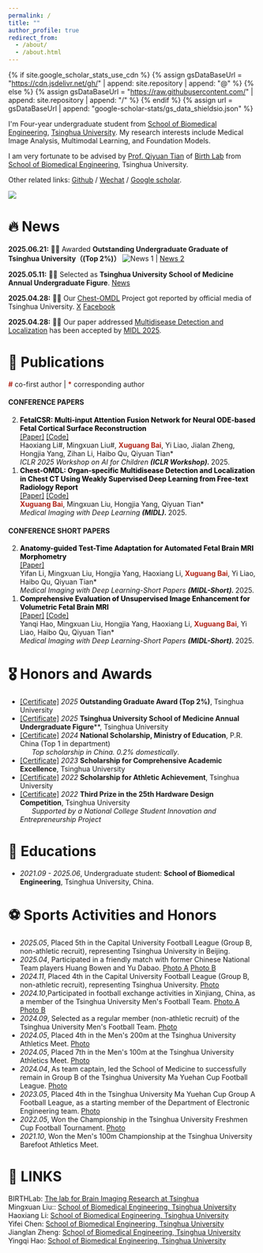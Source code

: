 ```yaml
---
permalink: /
title: ""
author_profile: true
redirect_from: 
  - /about/
  - /about.html
---
```


{% if site.google_scholar_stats_use_cdn %}
{% assign gsDataBaseUrl = "https://cdn.jsdelivr.net/gh/" | append: site.repository | append: "@" %}
{% else %}
{% assign gsDataBaseUrl = "https://raw.githubusercontent.com/" | append: site.repository | append: "/" %}
{% endif %}
{% assign url = gsDataBaseUrl | append: "google-scholar-stats/gs_data_shieldsio.json" %}

<span class='anchor' id='about-me'></span>

I'm Four-year undergraduate student from [School of Biomedical Engineering](https://www.med.tsinghua.edu.cn/en/), [Tsinghua University](https://www.tsinghua.edu.cn/). My research interests include Medical Image Analysis, Multimodal Learning, and Foundation Models.

I am very fortunate to be advised by [Prof. Qiyuan Tian](https://www.med.tsinghua.edu.cn/info/1143/2126.htm) of [Birth Lab](https://birthlab.github.io/) from [School of Biomedical Engineering](https://bme.tsinghua.edu.cn/index.htm), Tsinghua University. 

Other related links: [Github](https://github.com/JasonW375) / [Wechat](../images/Wechat.jpg) / [Google scholar](https://scholar.google.com/citations?user=n9lAi4cAAAAJ).

<a href='https://scholar.google.com.hk/citations?hl=zh-CN&user=n9lAi4cAAAAJ'><img src="https://img.shields.io/endpoint?url={{ url | url_encode }}&logo=Google%20Scholar&labelColor=f6f6f6&color=9cf&style=flat&label=citations"></a>

# 🔥 News
**2025.06.21:** 🌟🌟 Awarded **Outstanding Undergraduate Graduate of Tsinghua University（(Top 2%)）** ![News 1](https://mp.weixin.qq.com/s/gRv7w17NJLcrCjEdPloFDg) | [News 2](https://mp.weixin.qq.com/s/NN7nEb1bkVdsl06YXWUePw)

**2025.05.11:** 🌟🌟 Selected as **Tsinghua University School of Medicine Annual Undergraduate Figure**. [News](https://mp.weixin.qq.com/s/kkYmXmvPJEN1xpuxjKlxrw)

**2025.04.28:** 🌟🌟 Our [Chest-OMDL](https://openreview.net/forum?id=ns6nq592HX#discussion) Project got reported by official media of Tsinghua University. [X](https://x.com/Tsinghua_Uni/status/1916809961021100041) [Facebook](https://www.facebook.com/share/p/1BmmJHNuxG)

**2025.04.28:** 🌟🌟 Our paper addressed [Multidisease Detection and Localization](https://openreview.net/forum?id=ns6nq592HX#discussion) has been accepted by [MIDL 2025](https://2025.midl.io/).

# 📝 Publications 
<span style="color:#b02418; font-weight:bold;">#</span> co-first author | <span style="color:#b02418; font-weight:bold;">*</span> corresponding author <br> 

#### CONFERENCE PAPERS
<ol reversed>
  <li id="CP-Pub2"> 
    <span style="color:#000000; font-weight:bold;">FetalCSR: Multi-input Attention Fusion Network for Neural ODE-based Fetal Cortical Surface Reconstruction</span> <br>
    <a href="https://openreview.net/forum?id=Ra0xioC3He">[Paper]</a> <a href="https://github.com/lhx-lhx-lhx/FetalCSR">[Code]</a> <br> 
    Haoxiang Li#, Mingxuan Liu#, <span style="color:#b02418; font-weight:bold;">Xuguang Bai</span>, Yi Liao, Jialan Zheng, Hongjia Yang, Zihan Li, Haibo Qu, Qiyuan Tian* <br>
    <i>ICLR 2025 Workshop on AI for Children <strong>(ICLR Workshop). </strong></i> 2025.
  </li>

  <li id="CP-Pub1"> 
    <span style="color:#000000; font-weight:bold;">Chest-OMDL: Organ-specific Multidisease Detection and Localization in Chest CT Using Weakly Supervised Deep Learning from Free-text Radiology Report</span> <br>
    <a href="https://openreview.net/forum?id=ns6nq592HX&referrer=%5Bthe%20profile%20of%20Yifei%20Chen%5D(%2Fprofile%3Fid%3D~Yifei_Chen18">[Paper]</a> <a href="https://github.com/JasonW375/Chest-OMDL">[Code]</a> <br> 
    <span style="color:#b02418; font-weight:bold;">Xuguang Bai</span>, Mingxuan Liu, Hongjia Yang, Qiyuan Tian* <br>
    <i>Medical Imaging with Deep Learning <strong>(MIDL). </strong></i> 2025.
  </li>
</ol>

#### CONFERENCE SHORT PAPERS
<ol reversed>
  <li id="CP-Short-Pub2"> 
    <span style="color:#000000; font-weight:bold;">Anatomy-guided Test-Time Adaptation for Automated Fetal Brain MRI Morphometry</span> <br>
    <a href="https://openreview.net/forum?id=iLBipDelQu">[Paper]</a> <br> 
    Yifan Li, Mingxuan Liu, Hongjia Yang, Haoxiang Li, <span style="color:#b02418; font-weight:bold;">Xuguang Bai</span>, Yi Liao, Haibo Qu, Qiyuan Tian* <br>
    <i>Medical Imaging with Deep Learning-Short Papers <strong>(MIDL-Short). </strong></i> 2025.
  </li>

  <li id="CP-Short-Pub1"> 
    <span style="color:#000000; font-weight:bold;">Comprehensive Evaluation of Unsupervised Image Enhancement for Volumetric Fetal Brain MRI</span> <br>
    <a href="https://openreview.net/forum?id=RY54DHewSk">[Paper]</a> <a href="https://github.com/yingqihao2022/FetalBrainEnhancement">[Code]</a> <br> 
    Yanqi Hao, Mingxuan Liu, Hongjia Yang, Haoxiang Li, <span style="color:#b02418; font-weight:bold;">Xuguang Bai</span>, Yi Liao, Haibo Qu, Qiyuan Tian* <br>
    <i>Medical Imaging with Deep Learning-Short Papers <strong>(MIDL-Short). </strong></i> 2025.
  </li>
</ol>



# 🎖 Honors and Awards
- [[Certificate]](https://github.com/JasonW375/JasonW375.github.io/blob/main/images/tsinghua_graduate.jpg) *2025* **Outstanding Graduate Award (Top 2%)**, Tsinghua University
- [[Certificate]](https://github.com/JasonW375/JasonW375.github.io/blob/main/images/medical_figure.jpg) *2025* **Tsinghua University School of Medicine Annual Undergraduate Figure****, Tsinghua University
- [[Certificate]](https://github.com/JasonW375/JasonW375.github.io/blob/main/images/national_scholarship.jpg) *2024* **National Scholarship, Ministry of Education**, P.R. China (Top 1 in department) <br /> &nbsp; &nbsp; &nbsp; *Top scholarship in China. 0.2% domestically*.
- [[Certificate]]() *2023* **Scholarship for Comprehensive Academic Excellence**, Tsinghua University 
- [[Certificate]](https://github.com/JasonW375/JasonW375.github.io/blob/main/images/Athletic_Achievement.jpg) *2022* **Scholarship for Athletic Achievement**, Tsinghua University 
- [[Certificate]](https://github.com/JasonW375/JasonW375.github.io/blob/main/images/hardware.jpg) *2022* **Third Prize in the 25th Hardware Design Competition**, Tsinghua University <br /> &nbsp; &nbsp; &nbsp; *Supported by a National College Student Innovation and Entrepreneurship Project*

# 📖 Educations
- *2021.09 - 2025.06*, Undergraduate student: **School of Biomedical Engineering**, Tsinghua University, China. 
  
# ⚽️ Sports Activities and Honors
- *2025.05*, Placed 5th in the Capital University Football League (Group B, non-athletic recruit), representing Tsinghua University in Beijing.
- *2025.04*, Participated in a friendly match with former Chinese National Team players Huang Bowen and Yu Dabao. [Photo A](https://github.com/JasonW375/JasonW375.github.io/blob/main/images/national_team.jpg) [Photo B](https://github.com/JasonW375/JasonW375.github.io/blob/main/images/with_hbw.jpg)
- *2024.11*, Placed 4th in the Capital University Football League (Group B, non-athletic recruit), representing Tsinghua University. [Photo](https://github.com/JasonW375/JasonW375.github.io/blob/main/images/beijing_match.jpg)
- *2024.10*,Participated in football exchange activities in Xinjiang, China, as a member of the Tsinghua University Men's Football Team. [Photo A](https://github.com/JasonW375/JasonW375.github.io/blob/main/images/xinjiang_team.jpg) [Photo B](https://github.com/JasonW375/JasonW375.github.io/blob/main/images/xinjiang_personal.jpg)
- *2024.09*, Selected as a regular member (non-athletic recruit) of the Tsinghua University Men's Football Team. [Photo](https://github.com/JasonW375/JasonW375.github.io/blob/main/images/school_team.jpg)
- *2024.05*, Placed 4th in the Men's 200m at the Tsinghua University Athletics Meet. [Photo](https://github.com/JasonW375/JasonW375.github.io/blob/main/images/200m.jpg)
- *2024.05*, Placed 7th in the Men's 100m at the Tsinghua University Athletics Meet. [Photo](https://github.com/JasonW375/JasonW375.github.io/blob/main/images/100m.jpg)
- *2024.04*, As team captain, led the School of Medicine to successfully remain in Group B of the Tsinghua University Ma Yuehan Cup Football League. [Photo](https://github.com/JasonW375/JasonW375.github.io/blob/main/images/medical_team.jpg)
- *2023.05*, Placed 4th in the Tsinghua University Ma Yuehan Cup Group A Football League, as a starting member of the Department of Electronic Engineering team. [Photo](https://github.com/JasonW375/JasonW375.github.io/blob/main/images/ee_team.jpg) 
- *2022.05*, Won the Championship in the Tsinghua University Freshmen Cup Football Tournament. [Photo](https://github.com/JasonW375/JasonW375.github.io/blob/main/images/champion_freshman_cup.jpg)
- *2021.10*, Won the Men's 100m Championship at the Tsinghua University Barefoot Athletics Meet. 

# 🔗 LINKS
BIRTHLab: [The lab for Brain Imaging Research at Tsinghua](https://birthlab.github.io/)<br>Mingxuan Liu:: [School of Biomedical Engineering, Tsinghua University](https://arktis2022.github.io/)<br>Haoxiang Li: [School of Biomedical Engineering, Tsinghua University](https://lihaoxiang-20.github.io/)<br>Yifei Chen: [School of Biomedical Engineering, Tsinghua University](https://justlfc03.github.io/)<br>Jianglan Zheng: [School of Biomedical Engineering, Tsinghua University](https://zjl21.github.io/)<br>Yingqi Hao: [School of Biomedical Engineering, Tsinghua University](https://yingqihao2022.github.io/)
